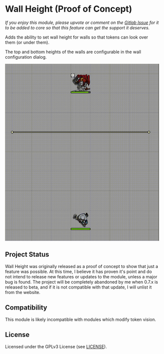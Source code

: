 # Wall Height (Proof of Concept)

*If you enjoy this module, please upvote or comment on the [Gitlab Issue](https://gitlab.com/foundrynet/foundryvtt/-/issues/1829) for it to be added to core so that this feature can get the support it deserves.*

Adds the ability to set wall height for walls so that tokens can look over them (or under them).

The top and bottom heights of the walls are configurable in the wall configuration dialog.

![Preview](wall-height.gif)

## Project Status

Wall Height was originally released as a proof of concept to show that just a feature was possible. At this time, I believe it has proven it's point and do not intend to release new features or updates to the module, unless a major bug is found. The project will be completely abandoned by me when 0.7.x is released to beta, and if it is not compatible with that update, I will unlist it from the website.

## Compatibility

This module is likely incompatible with modules which modify token vision.

## License

Licensed under the GPLv3 License (see [LICENSE](LICENSE)).
